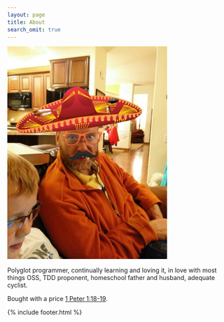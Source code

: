 ```yaml
---
layout: page
title: About
search_omit: true
---
```


![test](/images/profile.jpg)

Polyglot programmer, continually learning and loving it, in love with most things OSS, TDD proponent,
homeschool father and husband, adequate cyclist.

Bought with a price <a href="http://needHim.org" target="_blank">1 Peter 1:18-19</a>.

{% include footer.html %}


